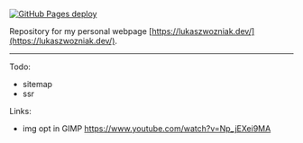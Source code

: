 [![GitHub Pages deploy](https://github.com/wozniaklukasz/homepage/actions/workflows/gh-pages.yml/badge.svg)](https://github.com/wozniaklukasz/homepage/actions/workflows/gh-pages.yml)

Repository for my personal webpage [https://lukaszwozniak.dev/](https://lukaszwozniak.dev/).

---

Todo:
- sitemap
- ssr

Links:
- img opt in GIMP https://www.youtube.com/watch?v=Np_jEXei9MA
